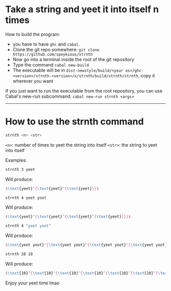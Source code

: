 # Take a string and yeet it into itself n times

How to build the program:

- you have to have `ghc` and `cabal`.
- Clone the git repo somewhere: `git clone https://github.com/speykious/strnth`
- Now go into a terminal inside the root of the git repository
- Type the command `cabal new-build`
- The executable will be in `dist-newstyle/build/<your os>/ghc-<version>/strnth-<version>/x/strnth/build/strnth/strnth`, copy it wherever you want

If you just want to run the executable from the root repository, you can use Cabal's new-run subcommand: `cabal new-run strnth <args>`

***

# How to use the strnth command

```bash
strnth <n> <str>
```

`<n>`: number of times to yeet the string into itself
`<str>`: the string to yeet into itself

Examples:

```bash
strnth 3 yeet
```
Will produce:
```latex
$\text{yeet}^{\text{yeet}^{\text{yeet}}}$
```

```bash
strnth 4 yeet yoot
```
Will produce:
```latex
$\text{yeet}^{\text{yeet}^{\text{yeet}^{\text{yeet}}}}$
```

```bash
strnth 4 "yeet yoot"
```
Will produce:
```latex
$\text{yeet yoot}^{\text{yeet yoot}^{\text{yeet yoot}^{\text{yeet yoot}}}}$
```

```bash
strnth 20 10
```
Will produce:
```latex
$\text{10}^{\text{10}^{\text{10}^{\text{10}^{\text{10}^{\text{10}^{\text{10}^{\text{10}^{\text{10}^{\text{10}^{\text{10}^{\text{10}^{\text{10}^{\text{10}^{\text{10}^{\text{10}^{\text{10}^{\text{10}^{\text{10}^{\text{10}}}}}}}}}}}}}}}}}}}}$
```

Enjoy your yeet time lmao
